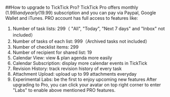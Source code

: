 ##How to upgrade to TickTick Pro?
TickTick Pro offers monthly ($1.99) and yearly ($19.99) subscription and you can pay via Paypal, Google Wallet and iTunes. PRO account has full access to features like:
1. Number of task lists: 299（ "All", "Today", "Next 7 days" and "Inbox" not included）
2. Number of tasks of each list: 999（Archived tasks not included）
3. Number of checklist items: 299
4. Number of recipient for shared list: 19
5. Calendar View: view & plan agenda more easily
6. Calendar Subscription: display more calendar events in TickTick
7. Revision History: track revision history of every task
8. Attachment Upload: upload up to 99 attachments everyday
9. Experimental Labs: be the first to enjoy upcoming new features
After upgrading to Pro, you can click your avatar on top right corner to enter "Labs" to enable above mentioned PRO features.
